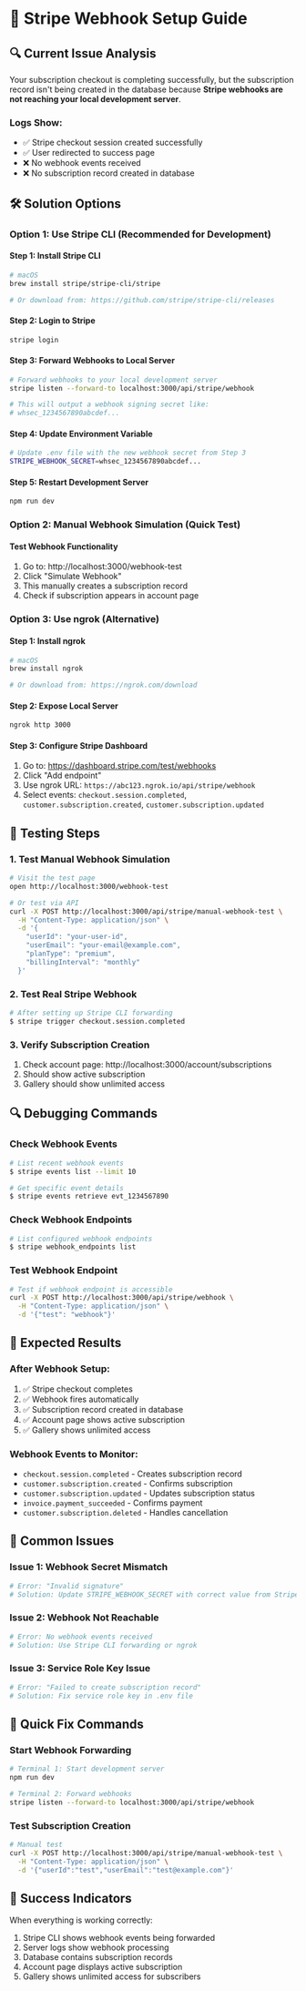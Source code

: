 # 🔧 Stripe Webhook Setup Guide

## 🔍 Current Issue Analysis

Your subscription checkout is completing successfully, but the subscription record isn't being created in the database because **Stripe webhooks are not reaching your local development server**.

### Logs Show:

- ✅ Stripe checkout session created successfully
- ✅ User redirected to success page
- ❌ No webhook events received
- ❌ No subscription record created in database

## 🛠️ Solution Options

### Option 1: Use Stripe CLI (Recommended for Development)

#### Step 1: Install Stripe CLI

```bash
# macOS
brew install stripe/stripe-cli/stripe

# Or download from: https://github.com/stripe/stripe-cli/releases
```

#### Step 2: Login to Stripe

```bash
stripe login
```

#### Step 3: Forward Webhooks to Local Server

```bash
# Forward webhooks to your local development server
stripe listen --forward-to localhost:3000/api/stripe/webhook

# This will output a webhook signing secret like:
# whsec_1234567890abcdef...
```

#### Step 4: Update Environment Variable

```bash
# Update .env file with the new webhook secret from Step 3
STRIPE_WEBHOOK_SECRET=whsec_1234567890abcdef...
```

#### Step 5: Restart Development Server

```bash
npm run dev
```

### Option 2: Manual Webhook Simulation (Quick Test)

#### Test Webhook Functionality

1. Go to: http://localhost:3000/webhook-test
2. Click "Simulate Webhook"
3. This manually creates a subscription record
4. Check if subscription appears in account page

### Option 3: Use ngrok (Alternative)

#### Step 1: Install ngrok

```bash
# macOS
brew install ngrok

# Or download from: https://ngrok.com/download
```

#### Step 2: Expose Local Server

```bash
ngrok http 3000
```

#### Step 3: Configure Stripe Dashboard

1. Go to: https://dashboard.stripe.com/test/webhooks
2. Click "Add endpoint"
3. Use ngrok URL: `https://abc123.ngrok.io/api/stripe/webhook`
4. Select events: `checkout.session.completed`, `customer.subscription.created`, `customer.subscription.updated`

## 🧪 Testing Steps

### 1. Test Manual Webhook Simulation

```bash
# Visit the test page
open http://localhost:3000/webhook-test

# Or test via API
curl -X POST http://localhost:3000/api/stripe/manual-webhook-test \
  -H "Content-Type: application/json" \
  -d '{
    "userId": "your-user-id",
    "userEmail": "your-email@example.com",
    "planType": "premium",
    "billingInterval": "monthly"
  }'
```

### 2. Test Real Stripe Webhook

```bash
# After setting up Stripe CLI forwarding
$ stripe trigger checkout.session.completed
```

### 3. Verify Subscription Creation

1. Check account page: http://localhost:3000/account/subscriptions
2. Should show active subscription
3. Gallery should show unlimited access

## 🔍 Debugging Commands

### Check Webhook Events

```bash
# List recent webhook events
$ stripe events list --limit 10

# Get specific event details
$ stripe events retrieve evt_1234567890
```

### Check Webhook Endpoints

```bash
# List configured webhook endpoints
$ stripe webhook_endpoints list
```

### Test Webhook Endpoint

```bash
# Test if webhook endpoint is accessible
curl -X POST http://localhost:3000/api/stripe/webhook \
  -H "Content-Type: application/json" \
  -d '{"test": "webhook"}'
```

## 🎯 Expected Results

### After Webhook Setup:

1. ✅ Stripe checkout completes
2. ✅ Webhook fires automatically
3. ✅ Subscription record created in database
4. ✅ Account page shows active subscription
5. ✅ Gallery shows unlimited access

### Webhook Events to Monitor:

- `checkout.session.completed` - Creates subscription record
- `customer.subscription.created` - Confirms subscription
- `customer.subscription.updated` - Updates subscription status
- `invoice.payment_succeeded` - Confirms payment
- `customer.subscription.deleted` - Handles cancellation

## 🚨 Common Issues

### Issue 1: Webhook Secret Mismatch

```bash
# Error: "Invalid signature"
# Solution: Update STRIPE_WEBHOOK_SECRET with correct value from Stripe CLI
```

### Issue 2: Webhook Not Reachable

```bash
# Error: No webhook events received
# Solution: Use Stripe CLI forwarding or ngrok
```

### Issue 3: Service Role Key Issue

```bash
# Error: "Failed to create subscription record"
# Solution: Fix service role key in .env file
```

## 🔧 Quick Fix Commands

### Start Webhook Forwarding

```bash
# Terminal 1: Start development server
npm run dev

# Terminal 2: Forward webhooks
stripe listen --forward-to localhost:3000/api/stripe/webhook
```

### Test Subscription Creation

```bash
# Manual test
curl -X POST http://localhost:3000/api/stripe/manual-webhook-test \
  -H "Content-Type: application/json" \
  -d '{"userId":"test","userEmail":"test@example.com"}'
```

## 🎉 Success Indicators

When everything is working correctly:

1. Stripe CLI shows webhook events being forwarded
2. Server logs show webhook processing
3. Database contains subscription records
4. Account page displays active subscription
5. Gallery shows unlimited access for subscribers
